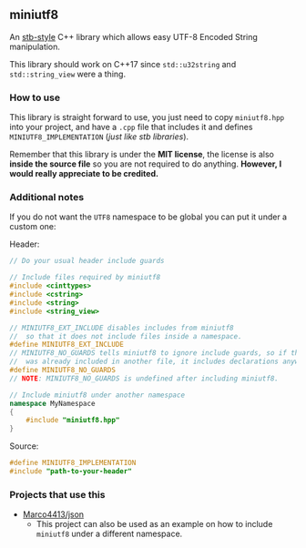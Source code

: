 ## miniutf8

An [stb-style](https://github.com/nothings/stb) C++ library which allows easy UTF-8 Encoded String manipulation.

This library should work on C++17 since `std::u32string` and `std::string_view` were a thing.

### How to use

This library is straight forward to use, you just need to copy `miniutf8.hpp` into your project, and have a `.cpp` file
that includes it and defines `MINIUTF8_IMPLEMENTATION` (*just like stb libraries*).

Remember that this library is under the **MIT license**, the license is also **inside the source file** so you are not required to do anything.
**However, I would really appreciate to be credited.**

### Additional notes

If you do not want the `UTF8` namespace to be global you can put it under a custom one:

Header:
```cpp
// Do your usual header include guards

// Include files required by miniutf8
#include <cinttypes>
#include <cstring>
#include <string>
#include <string_view>

// MINIUTF8_EXT_INCLUDE disables includes from miniutf8
//  so that it does not include files inside a namespace.
#define MINIUTF8_EXT_INCLUDE
// MINIUTF8_NO_GUARDS tells miniutf8 to ignore include guards, so if the library
//  was already included in another file, it includes declarations anyway.
#define MINIUTF8_NO_GUARDS
// NOTE: MINIUTF8_NO_GUARDS is undefined after including miniutf8.

// Include miniutf8 under another namespace
namespace MyNamespace
{
    #include "miniutf8.hpp"
}
```

Source:
```cpp
#define MINIUTF8_IMPLEMENTATION
#include "path-to-your-header"
```

### Projects that use this

- [Marco4413/json](https://github.com/Marco4413/json)
  - This project can also be used as an example on how to include `miniutf8` under a different namespace.
